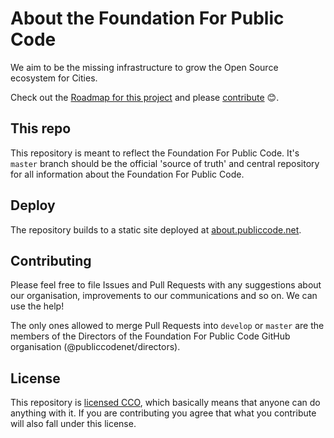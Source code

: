 # About the Foundation For Public Code

We aim to be the missing infrastructure to grow the Open Source ecosystem for Cities.

Check out the [Roadmap for this project](https://github.com/publiccodenet/about/projects/1) and please [contribute](#contributing) 😊.

## This repo

This repository is meant to reflect the Foundation For Public Code.
It's `master` branch should be the official 'source of truth' and central repository for all information about the Foundation For Public Code.

## Deploy

The repository builds to a static site deployed at [about.publiccode.net](http://about.publiccode.net/).

## Contributing

Please feel free to file Issues and Pull Requests with any suggestions about our organisation, improvements to our communications and so on. We can use the help!

The only ones allowed to merge Pull Requests into `develop` or `master` are the members of the Directors of the Foundation For Public Code GitHub organisation (@publiccodenet/directors).

## License

This repository is [licensed CCO](LICENSE), which basically means that anyone can do anything with it. If you are contributing you agree that what you contribute will also fall under this license.
